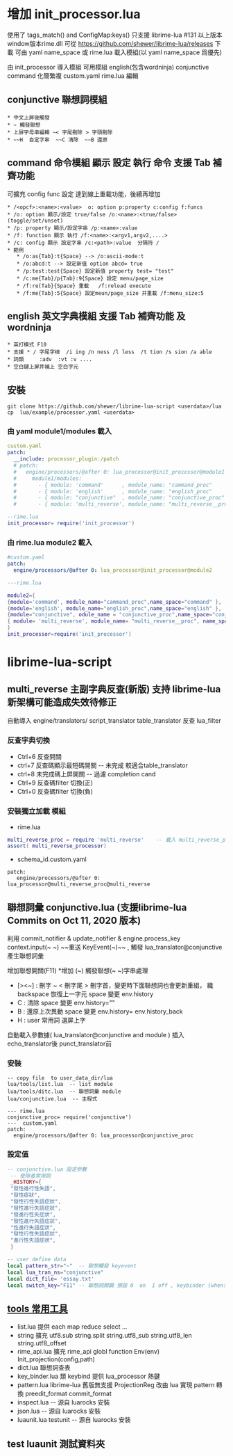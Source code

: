 # 增加 init_processor.lua
  使用了 tags_match() and ConfigMap:keys() 只支援 librime-lua #131 以上版本 window版本rime.dll 可從 https://github.com/shewer/librime-lua/releases 下載
  可由 yaml name_space 或 rime.lua 載入模組(以 yaml name_space 爲優先)

  由 init_processor 導入模組
  可用模組 english(包含wordninja) conjunctive command
  化簡繁複 custom.yaml rime.lua 編輯
  ## conjunctive 聯想詞模組
    * 中文上屏後觸發
    * ~ 觸發聯想
    * 上屏字母串編輯 ~< 字尾刪除 > 字頭刪除
    * ~~H  自定字串  ~~C 清除  ~~B 還原
  ## command 命令模組 顯示 設定 執行 命令 支援 Tab 補齊功能
   可擴充 config func 設定 達到線上重載功能，後續再增加

    * /<opcf>:<name>:<value>  o: option p:property c:config f:funcs
    * /o: option 顯示/設定 true/false /o:<name>:<true/false>  (toggle/set/unset)
    * /p: property 顯示/設定字串 /p:<name>:value
    * /f: function 顯示 執行 /f:<name>:<argv1,argv2,....>
    * /c: config 顯示 設定字串 /c:<path>:value  分隔符 /
    * 範例
       * /o:as{Tab}:t{Space} --> /o:ascii-mode:t
       * /o:abcd:t --> 設定新值 option abcd= true
       * /p:test:test{Space} 設定新值 property test= "test"
       * /c:me{Tab}/p{Tab}:9{Space} 設定 menu/page_size
       * /f:re(Tab}{Space} 重載   /f:reload execute
       * /f:me{Tab}:5{Space} 設定meun/page_size 井重載 /f:menu_size:5

  ## english 英文字典模組 支援 Tab 補齊功能 及 wordninja
    * 英打模式 F10
    * 支援 * / 字尾字根  /i ing /n ness /l less  /t tion /s sion /a able 
    * 詞類     :adv  :vt :v ....
    * 空白鍵上屏井補上 空白字元

  ## 安裝
  ```
  git clone https://github.com/shewer/librime-lua-script <userdata>/lua
  cp  lua/example/processor.yaml <userdata>
  ```

 ### 由 yaml module1/modules 載入
  ```yaml
  custom.yaml
  patch:
    __include: processor_plugin:/patch
    # patch:
    #   engine/processors/@after 0: lua_processor@init_processor@module1
    #     module1/modules:
    #       - { module: 'command'      , module_name: "cammand_proc"       , name_space: "command" }
    #       - { module: 'english'      , module_name: "english_proc"       , name_space: "english" }
    #       - { module: "conjunctive"  , module_name: "conjunctive_proc"   , name_space: "conjunctive" }
    #       - { module: 'multi_reverse', module_name: "multi_reverse__proc", name_space: "multi_reverse" }

  ```
  ```lua
  --rime.lua
  init_processor= require('init_processor')
  ```
  ### 由 rime.lua module2 載入
  ```yaml
  #custom.yaml
  patch:
    engine/processors/@after 0: lua_processor@init_processor@module2
  ```
  ```lua
  ---rime.lua

  module2={
  {module='command', module_name="cammand_proc",name_space="command" },
  {module='english', module_name="english_proc",name_space="english" },
  {module="conjunctive", odule_name = "conjunctive_proc",name_space="conjunctive"},
  { module= 'multi_reverse', module_name= "multi_reverse__proc", name_space= "multi_reverse" },
}
  init_processor=require('init_processor')

  ```


# librime-lua-script
## multi_reverse 主副字典反查(新版)  支持 librime-lua  新架構可能造成失效待修正
自動導入 engine/translators/   script_translator table_translator   反查 lua_filter
### 反查字典切換
* Ctrl+6 反查開關
* ctrl+7 反查碼顯示最短碼開關 -- 未完成  較適合table_translator 
* ctrl+8 未完成碼上屏開關  -- 過濾 completion cand 
* Ctrl+9 反查碼filter 切換(正)
* Ctrl+0 反查碼filter 切換(負)
### 安裝獨立加載 模組

* rime.lua
```lua
multi_reverse_proc = require 'multi_reverse'    -- 載入 multi_reverse_processor multi_reverse_filter
assert( multi_reverse_processor)
```
* schema_id.custom.yaml
```
patch:
   engine/processors/@after 0: lua_processor@multi_reverse_proc@multi_reverse

```
## 聯想詞彙 conjunctive.lua (支援librime-lua Commits on Oct 11, 2020 版本)

利用 commit_notifier & update_notifier & engine.process_key context.input(~ ~)  ~~重送 KeyEvent(~)~~ , 觸發 lua_translator@conjunctive 產生聯想詞彙

增加聯想開關(F11)
 *增加 (~) 觸發聯想(~ ~)字串處理
   * [><~] : 刪字 ~ < 刪字尾   > 刪字首，變更時下面聯想詞也會更新重組， 織 backspace 恢復上一字元  space 變更 env.history
   * C : 清除 space 變更 env.history=""
   * B : 還原上次異動 space 變更 env.history= env.history_back
   * H : user 常用詞 選屏上字





自動載入參數據( lua_translator@conjunctive and module ) 插入 echo_translator後   punct_translator前

### 安裝
```
-- copy file  to user_data_dir/lua
lua/tools/list.lua  -- list module
lua/tools/ditc.lua  -- 聯想詞彙 module
lua/conjunctive.lua  -- 主程式

--- rime.lua
conjunctive_proc= require('conjunctive')
---  custom.yaml
patch:
  engine/processors/@after 0: lua_processor@conjunctive_proc

```
### 設定值
```lua
-- conjunctive.lua 設定參數
 -- 使用者常用詞
 _HISTORY={
 "發性進行性失語",
 "發性症狀",
 "發性行性失語症狀",
 "發性進行失語症狀",
 "發進行性失症狀",
 "發性進行失語症狀",
 "性進行失語症狀",
 "發性行性失語症狀",
 "進行性失語症狀",
 }

-- user define data
local pattern_str="~"  -- 聯想觸發 keyevent
local lua_tran_ns="conjunctive"
local dict_file= 'essay.txt'
local switch_key="F11" -- 聯想詞開闢 預設 0  on  1 off , keybinder {when:always,accept: F11, toggle: conjunctive}

```

## [tools 常用工具](https://github.com/shewer/librime-lua-script/tools/README.md)
* list.lua 提供 each map reduce select ...
* string 擴充 utf8.sub string.split string.utf8_sub string.utf8_len string.utf8_offset
* rime_api.lua 擴充 rime_api globl function Env(env) Init_projection(config,path)
* dict.lua 聯想詞查表
* key_binder.lua 類 keybind 提供 lua_processor 熱鍵
* pattern.lua librime-lua 舊版無支援 ProjectionReg 改由 lua 實現 pattern 轉換   preedit_format commit_format
* inspect.lua -- 源自 luarocks 安裝
* json.lua  -- 源自 luarocks 安裝
* luaunit.lua testunit  -- 源自 luarocks 安裝

## test luaunit 測試資料夾


